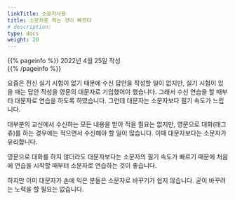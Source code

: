 ```yaml
---
linkTitle: 소문자사용
title: 소문자로 적는 것이 빠르다
# description: 
type: docs
weight: 20
---
```

{{% pageinfo %}}
2022년 4월 25일 작성<br>
{{% /pageinfo %}}
<div oncontextmenu="return false" ondragstart="return false" onselectstart="return false">


요즘은 전신 실기 시험이 없기 때문에 수신 답안을 작성할 일이 없지만, 실기 시험이 있을 때는 답안 작성을 영문의 대문자로 기입했어야 했습니다. 그래서 수신 연습을 할 때부터 대문자로 연습을 하도록 하였습니다. 그런데 대문자는 소문자보다 필기 속도가 느립니다.

대부분의 교신에서 수신하는 모든 내용을 받아 적을 필요는 없지만, 영문으로 대화(래그츄)를 하는 경우에는 적으면서 수신해야 할 일이 많습니다. 이때 대문자보다는 소문자가 유리합니다.

영문으로 대화를 하지 않더라도 대문자보다는 소문자의 필기 속도가 빠르기 때문에 처음에 연습을 시작할 때부터 소문자로 연습하는 것이 좋습니다.

하지만 이미 대문자가 손에 익은 분들은 소문자로 바꾸기가 쉽지 않습니다. 굳이 바꾸려는 노력을 할 필요는 없습니다.


</div>